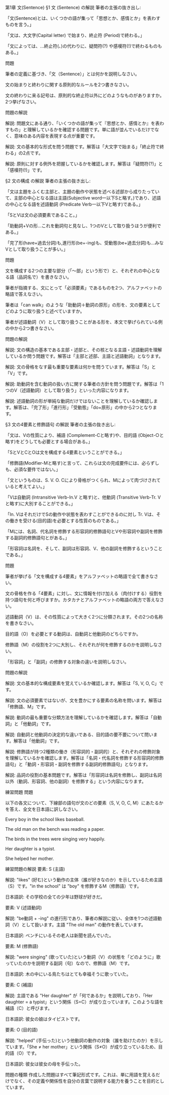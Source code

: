 第1章 文(Sentence)
§1 文 (Sentence) の解説
筆者の主張の抜き出し:

「文(Sentence)とは、いくつかの語が集って「思想とか、感情とか」を表わすものを言う。」

「文は、大文字(Capital letter) で始まり、終止符 (Period)で終わる。」

「文によっては、...終止符(、)の代わりに、疑問符(?) や感嘆符(!)で終わるものもある。」

問題

筆者の定義に基づき、「文（Sentence）」とは何かを説明しなさい。

文の始まりと終わりに関する原則的なルールを2つ書きなさい。

文の終わりに来る記号は、原則的な終止符以外にどのようなものがありますか。2つ挙げなさい。

問題の解説

解説: 問題文にある通り、「いくつかの語が集って『思想とか、感情とか』を表わすもの」と理解しているかを確認する問題です。単に語が並んでいるだけでなく、意味のある内容を表現する点が重要です。

解説: 文の基本的な形式を問う問題です。解答は「大文字で始まる」「終止符で終わる」の2点です。

解説: 原則に対する例外を把握しているかを確認します。解答は「疑問符(?)」と「感嘆符(!)」です。

§2 文の構成 の解説
筆者の主張の抜き出し:

「文は主題をふくむ主部と、主題の動作や状態を述べる述部から成りたっていて、主部の中心となる語は主語(Subjective word一以下Sと略す。)であり、述語の中心となる語を述語動詞 (Predicate Verb一以下Vと略す)である。」

「SとVは文の必須要素であること。」

「助動詞+Vの形...これを動詞句と見なし、1つのVとして取り扱うほうが便利である。」

「完了形(have+過去分詞)も,進行形(be+-ing)も、受動態(be+過去分詞)も...みなVとして取り扱うことが多い。」

問題

文を構成する2つの主要な部分（「〜部」という形で）と、それぞれの中心となる語（品詞名で）を書きなさい。

筆者が指摘する、文にとって「必須要素」であるものを2つ、アルファベットの略語で答えなさい。

筆者は「can walk」のような「助動詞＋動詞の原形」の形を、文の要素としてどのように取り扱うと述べていますか。

筆者が述語動詞（V）として取り扱うことがある形を、本文で挙げられている例の中から2つ書きなさい。

問題の解説

解説: 文の構造の基本である主部・述部と、その核となる主語・述語動詞を理解しているか問う問題です。解答は「主部と述部、主語と述語動詞」となります。

解説: 文の骨格をなす最も重要な要素は何かを問うています。解答は「S」と「V」です。

解説: 助動詞を含む動詞の扱い方に関する筆者の方針を問う問題です。解答は「1つのV（述語動詞）として取り扱う」といった内容になります。

解説: 述語動詞の形が単純な動詞だけではないことを理解しているか確認します。解答は、「完了形」「進行形」「受動態」「do+原形」の中から2つとなります。

§3 文の4要素と修飾語句 の解説
筆者の主張の抜き出し:

「文は、Vの性質により、補語 (Complement-Cと略す)や、目的語 (Object-○と略す)をどうしても必要とする場合がある。」

「SとVとCとOは文を構成する4要素ということができる。」

「修飾語(Modifier-Mと略す)と言って、これらは文の完成要件には、必らずしも、必須な要件ではない。」

「文というものは、S. V. O. Cにより骨格がつくられ、Mによって肉づけされていると考えてよい。」

「Vは自動詞 (Intransitive Verb-In.V と略す)と、他動詞 (Transitive Verb-Tr. Vと略す)に大別することができる。」

「In. VはそれだけでSの動作や状態を表わすことができるのに対し Tr. Vは、その働きを受ける(目的語)を必要とする性質のものである。」

「Mには、名詞、代名詞を修飾する形容詞的修飾語句とVや形容詞や副詞を修飾する副詞的修飾語句とがある。」

「形容詞は名詞を、そして、副詞は形容詞、V、他の副詞を修飾するということである。」

問題

筆者が挙げる「文を構成する4要素」をアルファベットの略語で全て書きなさい。

文の骨格を作る「4要素」に対し、文に情報を付け加える（肉付けする）役割を持つ語句を何と呼びますか。カタカナとアルファベットの略語の両方で答えなさい。

述語動詞（V）は、その性質によって大きく2つに分類されます。その2つの名称を書きなさい。

目的語（O）を必要とする動詞は、自動詞と他動詞のどちらですか。

修飾語（M）の役割を2つに大別し、それぞれが何を修飾するのかを説明しなさい。

「形容詞」と「副詞」の修飾する対象の違いを説明しなさい。

問題の解説

解説: 文の基本的な構成要素を覚えているか確認します。解答は「S, V, O, C」です。

解説: 文の必須要素ではないが、文を豊かにする要素の名称を問います。解答は「修飾語、M」です。

解説: 動詞の最も重要な分類方法を理解しているかを確認します。解答は「自動詞」と「他動詞」です。

解説: 自動詞と他動詞の決定的な違いである、目的語の要不要について問います。解答は「他動詞」です。

解説: 修飾語が持つ2種類の働き（形容詞的・副詞的）と、それぞれの修飾対象を理解しているかを確認します。解答は「名詞・代名詞を修飾する形容詞的修飾語句」と「動詞・形容詞・副詞を修飾する副詞的修飾語句」となります。

解説: 品詞の役割の基本問題です。解答は「形容詞は名詞を修飾し、副詞は名詞以外（動詞、形容詞、他の副詞）を修飾する」という内容になります。

練習問題
問題

以下の各文について、下線部の語句が文のどの要素（S, V, O, C, M）にあたるかを答え、全文を日本語に訳しなさい。

Every boy in the school likes baseball.

The old man on the bench was reading a paper.

The birds in the trees were singing very happily.

Her daughter is a typist.

She helped her mother.

練習問題の解説
要素: S (主語)

解説: "likes" (好む)という動作の主体（誰が好きなのか）を示しているため主語（S）です。"in the school" は "boy" を修飾するM（修飾語）です。

日本語訳: その学校の全ての少年は野球が好きだ。

要素: V (述語動詞)

解説: "be動詞 + -ing" の進行形であり、筆者の解説に従い、全体を1つの述語動詞（V）として扱います。主語 "The old man" の動作を表しています。

日本語訳: ベンチにいるその老人は新聞を読んでいた。

要素: M (修飾語)

解説: "were singing" (歌っていた)という動詞（V）の状態を「どのように」歌っていたのかを説明する副詞（句）なので、修飾語（M）です。

日本語訳: 木の中にいる鳥たちはとても幸福そうに歌っていた。

要素: C (補語)

解説: 主語である "Her daughter" が「何であるか」を説明しており、「Her daughter = a typist」という関係（S=C）が成り立っています。このような語を補語（C）と呼びます。

日本語訳: 彼女の娘はタイピストです。

要素: O (目的語)

解説: "helped" (手伝った)という他動詞の動作の対象（誰を助けたのか）を示しています。「She ≠ her mother」という関係（S≠O）が成り立っているため、目的語（O）です。

日本語訳: 彼女は彼女の母を手伝った。

問題の種類
作成した問題はすべて筆記形式です。これは、単に用語を覚えるだけでなく、その定義や関係性を自分の言葉で説明する能力を養うことを目的としています。